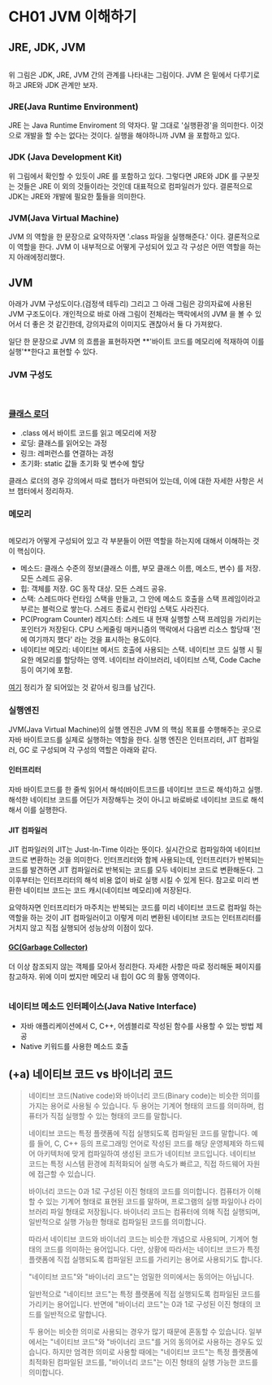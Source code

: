 # CH01 JVM 이해하기

## JRE, JDK, JVM

<figure><img src="../../.gitbook/assets/image (46).png" alt=""><figcaption></figcaption></figure>

위 그림은 JDK, JRE, JVM 간의 관계를 나타내는 그림이다. JVM 은 밑에서 다루기로 하고 JRE와 JDK 관계만 보자.

### JRE(Java Runtime Environment)

JRE 는 Java Runtime Enviroment 의 약자다. 말 그대로 '실행환경'을 의미한다. 이것으로 개발을 할 수는 없다는 것이다. 실행을 해야하니까 JVM 을 포함하고 있다.

### JDK (Java Development Kit)

위 그림에서 확인할 수 있듯이 JRE 를 포함하고 있다. 그렇다면 JRE와 JDK 를 구분짓는 것들은 JRE 이 외의 것들이라는 것인데 대표적으로 컴파일러가 있다. 결론적으로 JDK는 JRE와 개발에 필요한 툴들을 의미한다.

### JVM(Java Virtual Machine)

JVM 의 역할을 한 문장으로 요약하자면 '.class 파일을 실행해준다.' 이다. 결론적으로 이 역할을 한다. JVM 이 내부적으로 어떻게 구성되어 있고 각 구성은 어떤 역할을 하는지 아래에정리했다.



## JVM

아래가 JVM 구성도이다.(검정색 테두리) 그리고 그 아래 그림은 강의자료에 사용된 JVM 구조도이다. 개인적으로 바로 아래 그림이 전체라는 맥락에서의 JVM 을 볼 수 있어서 더 좋은 것 같긴한데, 강의자료의 이미지도 괜찮아서 둘 다 가져왔다.

일단 한 문장으로 JVM 의 흐름을 표현하자면 **'바이트 코드를 메모리에 적재하여 이를 실행'**한다고 표현할 수 있다.

### JVM 구성도



<figure><img src="../../.gitbook/assets/image (48).png" alt=""><figcaption></figcaption></figure>

<figure><img src="../../.gitbook/assets/image (64).png" alt=""><figcaption></figcaption></figure>

### [클래스 로더](https://app.gitbook.com/s/Q0ynUCwOcYxaUYkg5rP6/\~/changes/197/undefined/undefined-1/+)

* .class 에서 바이트 코드를 읽고 메모리에 저장
* 로딩: 클래스를 읽어오는 과정
* 링크: 레퍼런스를 연결하는 과정
* 초기화: static 값들 초기화 및 변수에 할당

클래스 로더의 경우 강의에서 따로 챕터가 마련되어 있는데, 이에 대한 자세한 사항은 서브 챕터에서 정리하자.

### 메모리

<figure><img src="../../.gitbook/assets/image.png" alt=""><figcaption></figcaption></figure>

메모리가 어떻게 구성되어 있고 각 부분들이 어떤 역할을 하는지에 대해서 이해하는 것이 핵심이다.

* 메소드: 클래스 수준의 정보(클래스 이름, 부모 클래스 이름, 메소드, 변수) 를 저장. 모든 스레드 공유.
* 힙: 객체를 저장. GC 동작  대상. 모든 스레드 공유.
* 스택: 스레드마다 런타임 스택을 만들고, 그 안에 메소드 호출을 스택 프레임이라고 부르는 블럭으로 쌓는다. 스레드 종료시 런타임 스택도 사라진다.
* PC(Program Counter) 레지스터: 스레드 내 현재 실행할 스택 프레임을 가리키는 포인터가 저장된다. CPU 스케줄링 매커니즘의 맥락에서 다음번 리소스 할당때 '전에 여기까지 했다' 라는 것을 표시하는 용도이다.
* 네이티브 메모리: 네이티브 메서드 호출에 사용되는 스택. 네이티브 코드 실행 시 필요한 메모리를 할당하는 영역. 네이티브 라이브러리, 네이티브 스택, Code Cache 등이 여기에 포함.

[여기](https://velog.io/@agugu95/%EC%9E%90%EB%B0%94%EC%99%80-JVM-%EA%B7%B8%EB%A6%AC%EA%B3%A0-%EB%A9%94%EB%AA%A8%EB%A6%AC-%EA%B5%AC%EC%A1%B0) 정리가 잘 되어있는 것 같아서 링크를 남긴다.

### 실행엔진

JVM(Java Virtual Machine)의 실행 엔진은 JVM 의 핵심 목표를 수행해주는 곳으로 자바 바이트코드를 실제로 실행하는 역할을 한다. 실행 엔진은 인터프리터, JIT 컴파일러, GC 로 구성되며 각 구성의 역할은 아래와 같다.

#### 인터프리터

자바 바이트코드를 한 줄씩 읽어서 해석(바이트코드를 네이티브 코드로 해석)하고 실행. 해석한 네이티브 코드를 어딘가 저장해두는 것이 아니고 바로바로 네이티브 코드로 해석해서 이를 실행한다.

#### JIT 컴파일러

JIT 컴파일러의 JIT는 Just-In-Time 이라는 뜻이다. 실시간으로 컴파일하여 네이티브 코드로 변환하는 것을 의미한다. 인터프리터와 함께 사용되는데, 인터프리터가 반복되는 코드를 발견하면 JIT 컴파일러로 반복되는 코드를 모두 네이티브 코드로 변환해둔다. 그 이후부터는 인터프리터의 해석 비용 없이 바로 실행 시킬 수 있게 된다. 참고로 미리 변환한 네이티브 코드는 코드 캐시(네이티브 메모리)에 저장된다.

요약하자면 인터프리터가 마주치는 반복되는 코드를 미리 네이티브 코드로 컴파일 하는 역할을  하는 것이 JIT 컴파일러이고 이렇게 미리 변환된 네이티브 코드는 인터프리터를 거치지 않고 직접 실행되어 성능상의 이점이 있다.

#### [GC(Garbage Collector)](../../undefined-2/java-gc.md)

더 이상 참조되지 않는 객체를 모아서 정리한다. 자세한 사항은 따로 정리해둔 페이지를 참고하자. 위에 이미 썼지만 메모리 내 힙이 GC 의 활동 영역이다.

<figure><img src="../../.gitbook/assets/image (63).png" alt=""><figcaption></figcaption></figure>

### 네이티브 메소드 인터페이스(Java Native Interface)

* 자바 애플리케이션에서 C, C++, 어셈블리로 작성된 함수를 사용할 수 있는 방법 제공
* Native 키워드를 사용한 메소드 호출



## (+a) 네이티브 코드 vs 바이너리 코드

> 네이티브 코드(Native code)와 바이너리 코드(Binary code)는 비슷한 의미를 가지는 용어로 사용될 수 있습니다. 두 용어는 기계어 형태의 코드를 의미하며, 컴퓨터가 직접 실행할 수 있는 형태의 코드를 말합니다.
>
> 네이티브 코드는 특정 플랫폼에 직접 실행되도록 컴파일된 코드를 말합니다. 예를 들어, C, C++ 등의 프로그래밍 언어로 작성된 코드를 해당 운영체제와 하드웨어 아키텍처에 맞게 컴파일하여 생성된 코드가 네이티브 코드입니다. 네이티브 코드는 특정 시스템 환경에 최적화되어 실행 속도가 빠르고, 직접 하드웨어 자원에 접근할 수 있습니다.
>
> 바이너리 코드는 0과 1로 구성된 이진 형태의 코드를 의미합니다. 컴퓨터가 이해할 수 있는 기계어 형태로 표현된 코드를 말하며, 프로그램의 실행 파일이나 라이브러리 파일 형태로 저장됩니다. 바이너리 코드는 컴퓨터에 의해 직접 실행되며, 일반적으로 실행 가능한 형태로 컴파일된 코드를 의미합니다.
>
> 따라서 네이티브 코드와 바이너리 코드는 비슷한 개념으로 사용되며, 기계어 형태의 코드를 의미하는 용어입니다. 다만, 상황에 따라서는 네이티브 코드가 특정 플랫폼에 직접 실행되도록 컴파일된 코드를 가리키는 용어로 사용되기도 합니다.

> "네이티브 코드"와 "바이너리 코드"는 엄밀한 의미에서는 동의어는 아닙니다.
>
> 일반적으로 "네이티브 코드"는 특정 플랫폼에 직접 실행되도록 컴파일된 코드를 가리키는 용어입니다. 반면에 "바이너리 코드"는 0과 1로 구성된 이진 형태의 코드를 일반적으로 말합니다.
>
> 두 용어는 비슷한 의미로 사용되는 경우가 많기 때문에 혼동할 수 있습니다. 일부에서는 "네이티브 코드"와 "바이너리 코드"를 거의 동의어로 사용하는 경우도 있습니다. 하지만 엄격한 의미로 사용할 때에는 "네이티브 코드"는 특정 플랫폼에 최적화된 컴파일된 코드를, "바이너리 코드"는 이진 형태의 실행 가능한 코드를 의미합니다.
